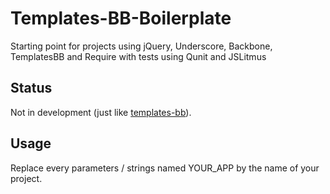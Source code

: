 # Templates-BB-Boilerplate

Starting point for projects using jQuery, Underscore, Backbone, TemplatesBB and Require with tests using Qunit and JSLitmus

## Status

Not in development (just like [templates-bb](https://github.com/remichaignon/templates-bb)).


## Usage

Replace every parameters / strings named YOUR_APP by the name of your project.
